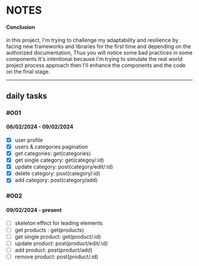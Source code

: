 # NOTES

#### Conclusion

in this project, I'm trying to challenge my adaptability and resilience by facing new frameworks and libraries for the first time and depending on the authorized documentation, Thus you will notice some bad practices in some components It's intentional because I'm trying to simulate the real world project process approach then I'll enhance the components and the code on the final stage.

<hr/>

## daily tasks

### #001

#### 06/02/2024 - 09/02/2024

- [x] user profile
- [x] users & categories pagination
- [x] get categories: get(categories)
- [x] get single category: get(categoy/:id)
- [x] update category: post(category/edit/:id)
- [x] delete category: post(category/:id)
- [x] add category: post(category/add)

### #002

#### 09/02/2024 - present

- [ ] skeleton effect for leading elements
- [ ] get products : get(products)
- [ ] get single product: get(product/:id)
- [ ] update product: post(product/edit/:id)
- [ ] add product: post(product/add)
- [ ] remove product: post(product/:id)
